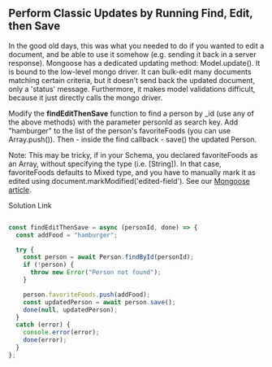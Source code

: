 ## Perform Classic Updates by Running Find, Edit, then Save

In the good old days, this was what you needed to do if you wanted to edit a document, and be able to use it somehow (e.g. sending it back in a server response). Mongoose has a dedicated updating method: Model.update(). It is bound to the low-level mongo driver. It can bulk-edit many documents matching certain criteria, but it doesn’t send back the updated document, only a 'status' message. Furthermore, it makes model validations difficult, because it just directly calls the mongo driver.

Modify the **findEditThenSave** function to find a person by _id (use any of the above methods) with the parameter personId as search key. Add "hamburger" to the list of the person's favoriteFoods (you can use Array.push()). Then - inside the find callback - save() the updated Person.

Note: This may be tricky, if in your Schema, you declared favoriteFoods as an Array, without specifying the type (i.e. [String]). In that case, favoriteFoods defaults to Mixed type, and you have to manually mark it as edited using document.markModified('edited-field'). See our [Mongoose article](https://www.freecodecamp.org/news/introduction-to-mongoose-for-mongodb-d2a7aa593c57/).

Solution Link

```javaScript

const findEditThenSave = async (personId, done) => {
  const addFood = "hamburger";

  try {
    const person = await Person.findById(personId);
    if (!person) {
      throw new Error("Person not found");
    }

    person.favoriteFoods.push(addFood);
    const updatedPerson = await person.save();
    done(null, updatedPerson);
  } 
  catch (error) {
    console.error(error);
    done(error);
  }
};

```
